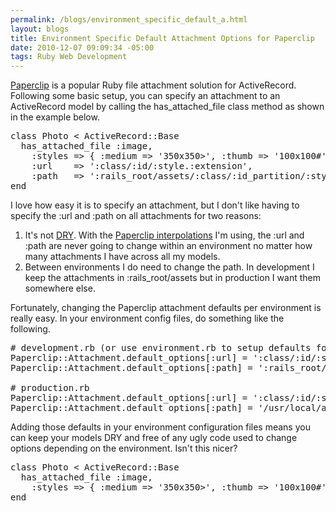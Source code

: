 ```yaml
--- 
permalink: /blogs/environment_specific_default_a.html
layout: blogs
title: Environment Specific Default Attachment Options for Paperclip
date: 2010-12-07 09:09:34 -05:00
tags: Ruby Web Development
---
```

[Paperclip](https://github.com/thoughtbot/paperclip) is a popular Ruby file attachment solution for ActiveRecord. Following some basic setup, you can specify an attachment to an ActiveRecord model by calling the has\_attached\_file class method as shown in the example below.

<pre class="prettyprint">
class Photo < ActiveRecord::Base
  has_attached_file :image,
    :styles => { :medium => '350x350>', :thumb => '100x100#' },
    :url    => ':class/:id/:style.:extension',
    :path   => ':rails_root/assets/:class/:id_partition/:style.:extension'
end
</pre>
  
I love how easy it is to specify an attachment, but I don't like having to specify the :url and :path on all attachments for two reasons:

1. It's not [DRY](http://en.wikipedia.org/wiki/Don't_repeat_yourself). With the [Paperclip interpolations](https://github.com/thoughtbot/paperclip/wiki/Interpolations) I'm using, the :url and :path are never going to change within an environment no matter how many attachments I have across all my models.
2. Between environments I do need to change the path. In development I keep the attachments in :rails_root/assets but in production I want them somewhere else.

Fortunately, changing the Paperclip attachment defaults per environment is really easy. In your environment config files, do something like the following.

<pre class="prettyprint">
# development.rb (or use environment.rb to setup defaults for all)
Paperclip::Attachment.default_options[:url] = ':class/:id/:style.:extension'
Paperclip::Attachment.default_options[:path] = ':rails_root/assets/:class/:id_partition/:style.:extension'
  
# production.rb
Paperclip::Attachment.default_options[:url] = ':class/:id/:style.:extension'
Paperclip::Attachment.default_options[:path] = '/usr/local/assets/:class/:id_partition/:style.:extension'
</pre>
  
Adding those defaults in your environment configuration files means you can keep your models DRY and free of any ugly code used to change options depending on the environment. Isn't this nicer?

<pre class="prettyprint">
class Photo < ActiveRecord::Base
  has_attached_file :image, 
    :styles => { :medium => '350x350>', :thumb => '100x100#' }
end
</pre> 
